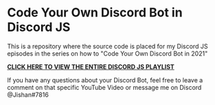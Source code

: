 # Code Your Own Discord Bot in Discord JS
This is a repository where the source code is placed for my Discord JS episodes in the series on how to "Code Your Own Discord Bot in 2021"

**[CLICK HERE TO VIEW THE ENTIRE DISCORD JS PLAYLIST](https://www.youtube.com/watch?v=8pbcFKzDgKY&list=PLApYoRlzhXgwc1nno3QzpUfUuS5xaid_K)**

If you have any questions about your Discord Bot, feel free to leave a comment on that specific YouTube Video or message me on Discord @Jishan#7816

